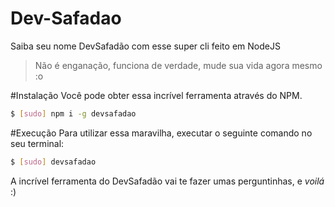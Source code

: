 # Dev-Safadao
Saiba seu nome DevSafadão com esse super cli feito em NodeJS

> Não é enganação, funciona de verdade, mude sua vida agora mesmo :o

#Instalação
Você pode obter essa incrível ferramenta através do NPM.
```bash
$ [sudo] npm i -g devsafadao
```

#Execução
Para utilizar essa maravilha, executar o seguinte comando no seu terminal:
```bash
$ [sudo] devsafadao
```
A incrível ferramenta do DevSafadão vai te fazer umas perguntinhas, e *voilá* :)
